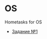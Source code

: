 # OS
Hometasks for OS

- [Задание №1](https://kpfuru.sharepoint.com/sites/a____11-902768/Shared%20Documents/General/%D0%97%D0%B0%D0%B4%D0%B0%D0%BD%D0%B8%D0%B5%201.pdf)

